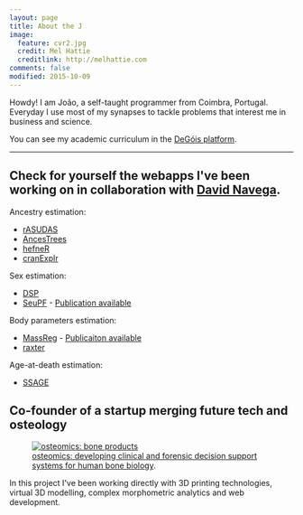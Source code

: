 ```yaml
---
layout: page
title: About the J
image:
  feature: cvr2.jpg
  credit: Mel Hattie
  creditlink: http://melhattie.com
comments: false
modified: 2015-10-09
---
```


Howdy! I am João, a self-taught programmer from Coimbra, Portugal. Everyday I use most of my synapses to tackle problems that interest me in business and science.

You can see my academic curriculum in the <a href = "http://www.degois.pt/visualizador/curriculum.jsp?key=3783104624248545" target = "_blank">DeGóis platform</a>.

---

## Check for yourself the webapps I've been working on in collaboration with <a href = "https://github.com/dsnavega/" target = "_blank">David Navega</a>. 

Ancestry estimation:

* <a href = "http://apps.osteomics.com/rASUDAS/" target = "_blank">rASUDAS</a>
* <a href = "http://apps.osteomics.com/AncesTrees/" target = "_blank">AncesTrees</a>
* <a href = "http://apps.osteomics.com/hefneR/" target = "_blank">hefneR</a>
* <a href = "http://apps.osteomics.com/cranExplr/" target = "_blank">cranExplr</a>

Sex  estimation:

* <a href = "http://apps.osteomics.com/DSP/" target = "_blank">DSP</a>
* <a href = "http://apps.osteomics.com/SeuPF/" target = "_blank">SeuPF</a> - <a href = "http://www.ncbi.nlm.nih.gov/pubmed/27373600" target = "_blank">Publication available</a>


Body parameters estimation:

* <a href = "http://apps.osteomics.com/MassReg/" target = "_blank">MassReg</a> - <a href = "http://onlinelibrary.wiley.com/doi/10.1002/ajpa.22979/abstract" target = "_blank">Publicaiton available</a>
* <a href = "http://apps.osteomics.com/raxter/" target = "_blank">raxter</a>

Age-at-death estimation:

* <a href = "http://apps.osteomics.com/SSAGE/" target = "_blank">SSAGE</a>

## Co-founder of a startup merging future tech and osteology

<figure>
	<a href="http://osteomics.com" target="_blank"><img src="http://jcoelho.com/images/osteomicsLogo.png" alt="osteomics: bone products"></a>
	<figcaption><a href="http://osteomics.com" target="_blank" title="osteomics">osteomics: developing clinical and forensic decision support systems for human bone biology</a>.</figcaption>
</figure>

In this project I've been working directly with 3D printing technologies, virtual 3D modelling, complex morphometric analytics and web development.

